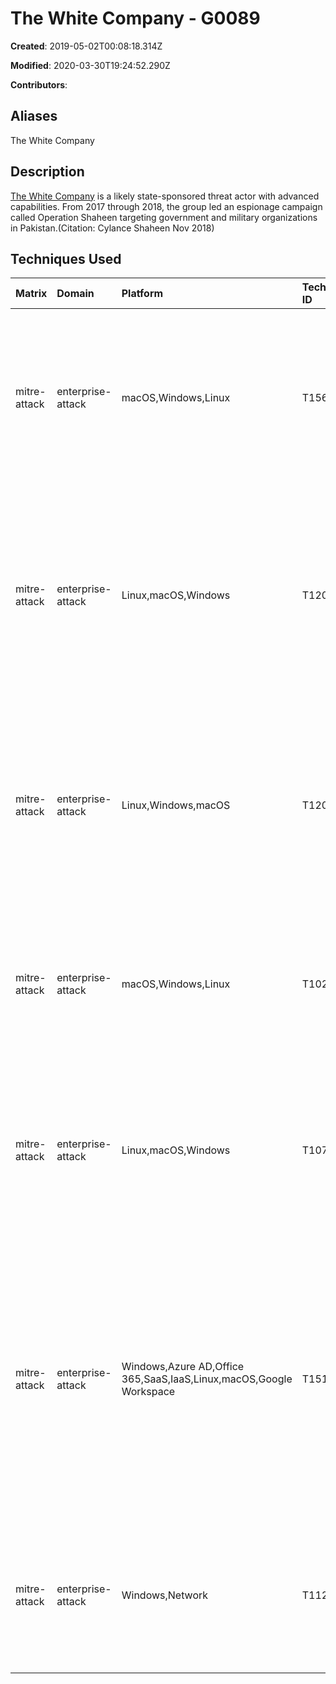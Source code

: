# The White Company - G0089

**Created**: 2019-05-02T00:08:18.314Z

**Modified**: 2020-03-30T19:24:52.290Z

**Contributors**: 

## Aliases

The White Company

## Description

[The White Company](https://attack.mitre.org/groups/G0089) is a likely state-sponsored threat actor with advanced capabilities. From 2017 through 2018, the group led an espionage campaign called Operation Shaheen targeting government and military organizations in Pakistan.(Citation: Cylance Shaheen Nov 2018)

## Techniques Used

|Matrix|Domain|Platform|Technique ID|Technique Name|Use|
| :---| :---| :---| :---| :---| :---|
|mitre-attack|enterprise-attack|macOS,Windows,Linux|T1566.001|Spearphishing Attachment|[The White Company](https://attack.mitre.org/groups/G0089) has sent phishing emails with malicious Microsoft Word attachments to victims.(Citation: Cylance Shaheen Nov 2018)|
|mitre-attack|enterprise-attack|Linux,macOS,Windows|T1204.002|Malicious File|[The White Company](https://attack.mitre.org/groups/G0089) has used phishing lure documents that trick users into opening them and infecting their computers.(Citation: Cylance Shaheen Nov 2018)|
|mitre-attack|enterprise-attack|Linux,Windows,macOS|T1203|Exploitation for Client Execution| [The White Company](https://attack.mitre.org/groups/G0089) has taken advantage of a known vulnerability in Microsoft Word (CVE 2012-0158) to execute code.(Citation: Cylance Shaheen Nov 2018)|
|mitre-attack|enterprise-attack|macOS,Windows,Linux|T1027.002|Software Packing|[The White Company](https://attack.mitre.org/groups/G0089) has obfuscated their payloads through packing.(Citation: Cylance Shaheen Nov 2018)|
|mitre-attack|enterprise-attack|Linux,macOS,Windows|T1070.004|File Deletion|[The White Company](https://attack.mitre.org/groups/G0089) has the ability to delete its malware entirely from the target system.(Citation: Cylance Shaheen Nov 2018)|
|mitre-attack|enterprise-attack|Windows,Azure AD,Office 365,SaaS,IaaS,Linux,macOS,Google Workspace|T1518.001|Security Software Discovery|[The White Company](https://attack.mitre.org/groups/G0089) has checked for specific antivirus products on the target’s computer, including Kaspersky, Quick Heal, AVG, BitDefender, Avira, Sophos, Avast!, and ESET.(Citation: Cylance Shaheen Nov 2018)|
|mitre-attack|enterprise-attack|Windows,Network|T1124|System Time Discovery|[The White Company](https://attack.mitre.org/groups/G0089) has checked the current date on the victim system.(Citation: Cylance Shaheen Nov 2018)|
